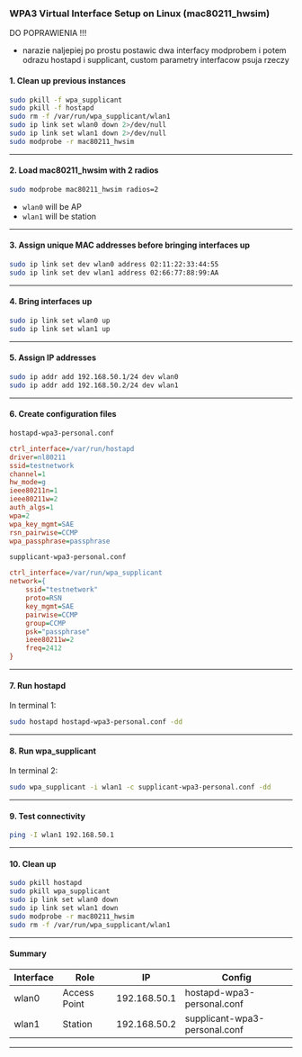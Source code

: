 ### WPA3 Virtual Interface Setup on Linux (mac80211_hwsim)

DO POPRAWIENIA !!!
- narazie naljepiej po prostu postawic dwa interfacy modprobem i potem odrazu hostapd i supplicant, custom parametry interfacow psuja rzeczy
#### 1. Clean up previous instances

```bash
sudo pkill -f wpa_supplicant
sudo pkill -f hostapd
sudo rm -f /var/run/wpa_supplicant/wlan1
sudo ip link set wlan0 down 2>/dev/null
sudo ip link set wlan1 down 2>/dev/null
sudo modprobe -r mac80211_hwsim
```

---

#### 2. Load mac80211_hwsim with 2 radios

```bash
sudo modprobe mac80211_hwsim radios=2
```

* `wlan0` will be AP
* `wlan1` will be station

---

#### 3. Assign unique MAC addresses **before bringing interfaces up**

```bash
sudo ip link set dev wlan0 address 02:11:22:33:44:55
sudo ip link set dev wlan1 address 02:66:77:88:99:AA
```

---

#### 4. Bring interfaces up

```bash
sudo ip link set wlan0 up
sudo ip link set wlan1 up
```

---

#### 5. Assign IP addresses

```bash
sudo ip addr add 192.168.50.1/24 dev wlan0
sudo ip addr add 192.168.50.2/24 dev wlan1
```

---

#### 6. Create configuration files

`hostapd-wpa3-personal.conf`

```ini
ctrl_interface=/var/run/hostapd
driver=nl80211
ssid=testnetwork
channel=1
hw_mode=g
ieee80211n=1
ieee80211w=2
auth_algs=1
wpa=2
wpa_key_mgmt=SAE
rsn_pairwise=CCMP
wpa_passphrase=passphrase
```

`supplicant-wpa3-personal.conf`

```ini
ctrl_interface=/var/run/wpa_supplicant
network={
    ssid="testnetwork"
    proto=RSN
    key_mgmt=SAE
    pairwise=CCMP
    group=CCMP
    psk="passphrase"
    ieee80211w=2
    freq=2412
}
```

---

#### 7. Run hostapd

In terminal 1:

```bash
sudo hostapd hostapd-wpa3-personal.conf -dd
```

---

#### 8. Run wpa_supplicant

In terminal 2:

```bash
sudo wpa_supplicant -i wlan1 -c supplicant-wpa3-personal.conf -dd
```

---

#### 9. Test connectivity

```bash
ping -I wlan1 192.168.50.1
```

---

#### 10. Clean up

```bash
sudo pkill hostapd
sudo pkill wpa_supplicant
sudo ip link set wlan0 down
sudo ip link set wlan1 down
sudo modprobe -r mac80211_hwsim
sudo rm -f /var/run/wpa_supplicant/wlan1
```

---

#### Summary

| Interface | Role         | IP           | Config                        |
| --------- | ------------ | ------------ | ----------------------------- |
| wlan0     | Access Point | 192.168.50.1 | hostapd-wpa3-personal.conf    |
| wlan1     | Station      | 192.168.50.2 | supplicant-wpa3-personal.conf |

---
